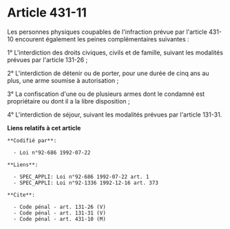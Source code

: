 # Article 431-11

Les personnes physiques coupables de l'infraction prévue par l'article 431-10 encourent également les peines complémentaires
suivantes :

1° L'interdiction des droits civiques, civils et de famille, suivant les modalités prévues par l'article 131-26 ;

2° L'interdiction de détenir ou de porter, pour une durée de cinq ans au plus, une arme soumise à autorisation ;

3° La confiscation d'une ou de plusieurs armes dont le condamné est propriétaire ou dont il a la libre disposition ;

4° L'interdiction de séjour, suivant les modalités prévues par l'article 131-31.

**Liens relatifs à cet article**

	**Codifié par**:

	  - Loi n°92-686 1992-07-22

	**Liens**:

	  - SPEC_APPLI: Loi n°92-686 1992-07-22 art. 1
	  - SPEC_APPLI: Loi n°92-1336 1992-12-16 art. 373

	**Cite**:

	  - Code pénal - art. 131-26 (V)
	  - Code pénal - art. 131-31 (V)
	  - Code pénal - art. 431-10 (M)
